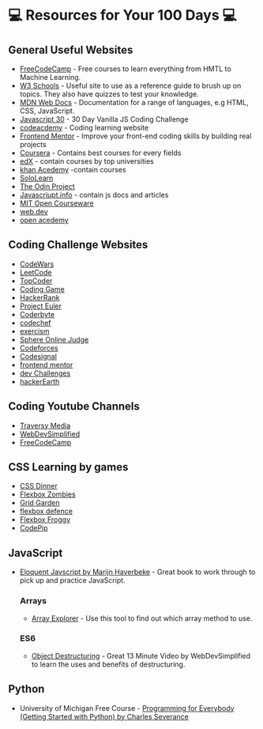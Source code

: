 # :computer: Resources for Your 100 Days :computer:

## General Useful Websites

* [FreeCodeCamp](https://www.freecodecamp.org/learn/) - Free courses to learn everything from HMTL to Machine Learning.
* [W3 Schools](https://www.w3schools.com/) - Useful site to use as a reference guide to brush up on topics. They also have quizzes to test your knowledge.
* [MDN Web Docs](https://developer.mozilla.org/en-US/) - Documentation for a range of languages, e.g HTML, CSS, JavaScript.
* [Javascript 30](https://javascript30.com/) - 30 Day Vanilla JS Coding Challenge
* [codeacdemy](https://www.codecademy.com/) - Coding learning website
* [Frontend Mentor](https://www.frontendmentor.io/) - Improve your front-end coding skills by building real projects
* [Coursera](https://www.coursera.org/in) - Contains best courses for every fields
* [edX](https://www.edx.org/) - contain courses by top universities
* [khan Acedemy](https://www.khanacademy.org/) -contain courses
* [SoloLearn](https://www.sololearn.com/home)
* [The Odin Project](https://www.theodinproject.com/)
* [Javascriupt.info](https://javascript.info/) - contain js docs and articles
* [MIT Open Courseware](https://ocw.mit.edu/)
* [web.dev](https://web.dev/)
* [open acedemy](https://open.appacademy.io/)

## Coding Challenge Websites

* [CodeWars](https://www.codewars.com/) 
* [LeetCode](https://leetcode.com/) 
* [TopCoder](https://topcoder.com/)
* [Coding Game](https://www.codingame.com/)
* [HackerRank](https://www.hackerrank.com/)
* [Project Euler](https://projecteuler.net/)
* [Coderbyte](https://projecteuler.net/)
* [codechef](https://www.codechef.com/)
* [exercism](https://exercism.io/)
* [Sphere Online Judge](https://spoj.com/)
* [Codeforces](https://codeforces.com/)
* [Codesignal](https://codesignal.com/)
* [frontend mentor](https://www.frontendmentor.io/)
* [dev Challenges](https://devchallenges.io/)
* [hackerEarth](https://www.hackerearth.com/)


## Coding Youtube Channels 

* [Traversy Media](https://www.youtube.com/c/TraversyMedia/featured)
* [WebDevSimplified](https://www.youtube.com/c/WebDevSimplified/featured)
* [FreeCodeCamp](https://www.youtube.com/c/Freecodecamp/featured)

## CSS Learning by games
* [CSS Dinner](https://flukeout.github.io/)
* [Flexbox Zombies](https://mastery.games/)
* [Grid Garden](https://mastery.games/)
* [flexbox defence](http://www.flexboxdefense.com/)
* [Flexbox Froggy](https://flexboxfroggy.com/)
* [CodePip](https://codepip.com/)

## JavaScript

* [Eloquent Javscript by Marijn Haverbeke](https://eloquentjavascript.net/index.html) - Great book to work through to pick up and practice JavaScript. 

  ### Arrays
  * [Array Explorer](https://sdras.github.io/array-explorer/) - Use this tool to find out which array method to use. 
  ### ES6
  * [Object Destructuring](https://www.youtube.com/watch?v=NIq3qLaHCIs&list=LL&index=51) - Great 13 Minute Video by WebDevSimplified to learn the uses and benefits of destructuring.

## Python
* University of Michigan Free Course - [Programming for Everybody (Getting Started with Python) by Charles Severance](https://www.futurelearn.com/courses/programming-for-everybody-python)
